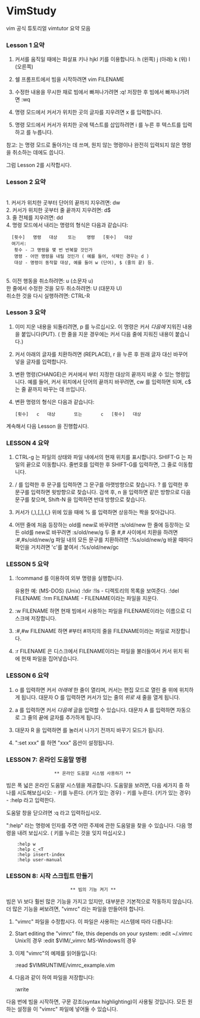 # VimStudy

vim 공식 튜토리얼 vimtutor 요약 모음 


### Lesson 1 요약

  1. 커서를 움직일 때에는 화살표 키나 hjkl 키를 이용합니다.
         h (왼쪽)       j (아래)       k (위)       l (오른쪽)

  2. 쉘 프롬프트에서 빔을 시작하려면 vim FILENAME <ENTER>

  3. 수정한 내용을 무시한 채로 빔에서 빠져나가려면   <ESC>   :q!   <ENTER>
                     저장한 후 빔에서 빠져나가려면   <ESC>   :wq   <ENTER>

  4. 명령 모드에서 커서가 위치한 곳의 글자를 지우려면   x  를 입력합니다.

  5. 명령 모드에서 커서가 위치한 곳에 텍스트를 삽입하려면
         i   를 누른 후 텍스트를 입력하고  <ESC> 를 누릅니다.

참고: <ESC>는 명령 모드로 돌아가는 데 쓰며, 원치 않는 명령이나 완전히 입력되지
      않은 명령을 취소하는 데에도 씁니다.

그럼 Lesson 2를 시작합시다.

### Lesson 2 요약 

  <br> 1. 커서가 위치한 곳부터 단어의 끝까지 지우려면:    dw
  <br> 2. 커서가 위치한 곳부터 줄 끝까지 지우려면:    d$
  <br> 3. 줄 전체를 지우려면:    dd
  <br> 4. 명령 모드에서 내리는 명령의 형식은 다음과 같습니다:

      [횟수]   명령   대상    또는    명령   [횟수]   대상 
      여기서:
       횟수 - 그 명령을 몇 번 반복할 것인가
       명령 - 어떤 명령을 내릴 것인가 ( 예를 들어, 삭제인 경우는 d )
       대상 - 명령이 동작할 대상, 예를 들어 w (단어), $ (줄의 끝) 등.

  <br> 5. 이전 행동을 취소하려면:                 u   (소문자 u)
  <br>    한 줄에서 수정한 것을 모두 취소하려면:   U   (대문자 U)
  <br>    취소한 것을 다시 실행하려면:            CTRL-R
     
 
 ### Lesson 3 요약

  1. 이미 지운 내용을 되돌리려면,  p  를 누르십시오. 
     이 명령은 커서 *다음에* 지워진 내용을 붙입니다(PUT). 
     ( 한 줄을 지운 경우에는 커서 다음 줄에 지워진 내용이 붙습니다.)

  2. 커서 아래의 글자를 치환하려면
     (REPLACE),  r  을 누른 후 원래 글자 대신 바꾸어 넣을 글자를 입력합니다.

  3. 변환 명령(CHANGE)은 커서에서 부터 지정한 대상의 끝까지 바꿀 수 있는
     명령입니다. 예를 들어, 커서 위치에서 단어의 끝까지 바꾸려면,  cw  를
     입력하면 되며,  c$  는 줄 끝까지 바꾸는 데 쓰입니다.

  4. 변환 명령의 형식은 다음과 같습니다:

         [횟수]   c   대상       또는       c   [횟수]   대상

계속해서 다음 Lesson 을 진행합시다.

### LESSON 4 요약

  1. CTRL-g  는 파일의 상태와 파일 내에서의 현재 위치를 표시합니다.
     SHIFT-G  는 파일의 끝으로 이동합니다. 줄번호를 입력한 후 SHIFT-G를
     입력하면, 그 줄로 이동합니다.

  2.  / 를 입력한 후 문구를 입력하면 그 문구를 아랫방향으로 찾습니다.
      ? 를 입력한 후 문구를 입력하면 윗방향으로 찾습니다.
     검색 후, n 을 입력하면 같은 방향으로 다음 문구를 찾으며,
     Shift-N 을 입력하면 반대 방향으로 찾습니다.

  3. 커서가 (,),[,],{,} 위에 있을 때에  % 를 입력하면 상응하는 짝을
     찾아갑니다.

  4. 어떤 줄에 처음 등장하는 old를 new로 바꾸려면          :s/old/new
     한 줄에 등장하는 모든 old를 new로 바꾸려면            :s/old/new/g
     두 줄 #,# 사이에서 치환을 하려면                      :#,#s/old/new/g
     파일 내의 모든 문구를 치환하려면                      :%s/old/new/g
     바꿀 때마다 확인을 거치려면 'c'를 붙여서              :%s/old/new/gc
     
     

### LESSON 5 요약

  1.  :!command  를 이용하여 외부 명령을 실행합니다.

      유용한 예:
         (MS-DOS)         (Unix)
          :!dir            :!ls            -  디렉토리의 목록을 보여준다.
          :!del FILENAME   :!rm FILENAME   -  FILENAME이라는 파일을 지운다.

  2.  :w FILENAME  하면 현재 빔에서 사용하는 파일을 FILENAME이라는 이름으로
      디스크에 저장합니다.

  3.  :#,#w FILENAME  하면 #부터 #까지의 줄을 FILENAME이라는 파일로 저장합니다.

  4.  :r FILENAME  은 디스크에서 FILENAME이라는 파일을 불러들여서 커서 위치
      뒤에 현재 파일을 집어넣습니다.
      
      
      
### LESSON 6 요약


  1.  o 를 입력하면 커서 *아래에* 한 줄이 열리며, 커서는 편집 모드로
     열린 줄 위에 위치하게 됩니다.
     대문자  O  를 입력하면 커서가 있는 줄의 *위로* 새 줄을 열게 됩니다.

  2.  a 를 입력하면 커서 *다음에* 글을 입력할 수 있습니다.
     대문자  A  를 입력하면 자동으로 그 줄의 끝에 글자를 추가하게 됩니다.

  3. 대문자  R  을 입력하면 <ESC> 를 눌러서 나가기 전까지 바꾸기 모드가 됩니다.

  4. ":set xxx" 를 하면 "xxx" 옵션이 설정됩니다.


### LESSON 7: 온라인 도움말 명령

                      ** 온라인 도움말 시스템 사용하기 **

  빔은 폭 넓은 온라인 도움말 시스템을 제공합니다.  도움말을 보려면,
  다음 세가지 중 하나를 시도해보십시오:
        - <HELP> 키를 누른다. (키가 있는 경우)
        - <F1> 키를 누른다. (키가 있는 경우)
        - :help <ENTER>   라고 입력한다.

  도움말 창을 닫으려면  :q <ENTER>  라고 입력하십시오.

  ":help" 라는 명령에 인자를 주면 어떤 주제에 관한 도움말을 찾을 수 있습니다.
  다음 명령을 내려 보십시오. ( <ENTER> 키를 누르는 것을 잊지 마십시오.)

        :help w
        :help c_<T
        :help insert-index
        :help user-manual
        
        
### LESSON 8: 시작 스크립트 만들기

                            ** 빔의 기능 켜기 **

  빔은 Vi 보다 훨씬 많은 기능을 가지고 있지만, 대부분은 기본적으로 작동하지
  않습니다. 더 많은 기능을 써보려면, "vimrc" 라는 파일을 만들어야 합니다.

  1. "vimrc" 파일을 수정합시다. 이 파일은 사용하는 시스템에 따라 다릅니다:
  1. Start editing the "vimrc" file, this depends on your system:
        :edit ~/.vimrc                  Unix의 경우
        :edit $VIM/_vimrc               MS-Windows의 경우

  2. 이제 "vimrc"의 예제를 읽어들입니다:

        :read $VIMRUNTIME/vimrc_example.vim

  3. 다음과 같이 하여 파일을 저장합니다:

        :write

  다음 번에 빔을 시작하면, 구문 강조(syntax highlighting)이 사용될 것입니다.
  모든 원하는 설정을 이 "vimrc" 파일에 넣어둘 수 있습니다.
